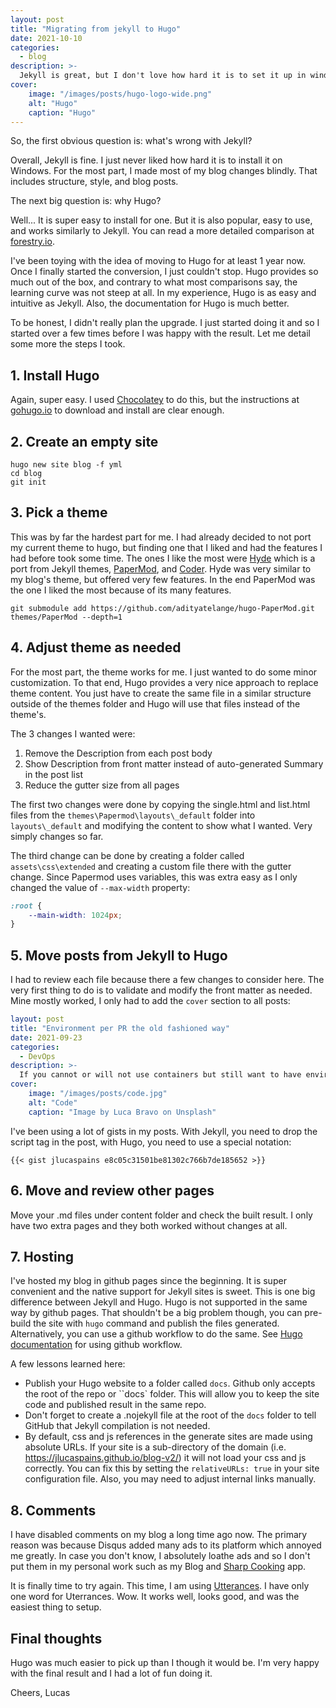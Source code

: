 ```yaml
---
layout: post
title: "Migrating from jekyll to Hugo"
date: 2021-10-10
categories:
  - blog
description: >-
  Jekyll is great, but I don't love how hard it is to set it up in windows. For the most part I wrote blog posts blind. I've looked for alternatives and settled on Hugo. This is post is about everything that happened during the Jekyll to Hugo conversion.
cover:
    image: "/images/posts/hugo-logo-wide.png"
    alt: "Hugo"
    caption: "Hugo"
---
```


So, the first obvious question is: what's wrong with Jekyll?

Overall, Jekyll is fine. I just never liked how hard it is to install it on Windows. For the most part, I made most of my blog changes blindly. That includes structure, style, and blog posts.

The next big question is: why Hugo?

Well... It is super easy to install for one. But it is also popular, easy to use, and works similarly to Jekyll. You can read a more detailed comparison at [forestry.io](https://forestry.io/blog/hugo-and-jekyll-compared/).

I've been toying with the idea of moving to Hugo for at least 1 year now. Once I finally started the conversion, I just couldn't stop. Hugo provides so much out of the box, and contrary to what most comparisons say, the learning curve was not steep at all. In my experience, Hugo is as easy and intuitive as Jekyll. Also, the documentation for Hugo is much better.

To be honest, I didn't really plan the upgrade. I just started doing it and so I started over a few times before I was happy with the result. Let me detail some more the steps I took.

## 1. Install Hugo
Again, super easy. I used [Chocolatey](https://chocolatey.org/) to do this, but the instructions at [gohugo.io](https://gohugo.io/getting-started/installing/) to download and install are clear enough.

## 2. Create an empty site
```
hugo new site blog -f yml
cd blog
git init
```

## 3. Pick a theme
This was by far the hardest part for me. I had already decided to not port my current theme to hugo, but finding one that I liked and had the features I had before took some time. The ones I like the most were [Hyde](https://themes.gohugo.io/themes/hyde/) which is a port from Jekyll themes, [PaperMod](https://themes.gohugo.io/themes/hugo-papermod/), and [Coder](https://themes.gohugo.io/themes/hugo-coder/). Hyde was very similar to my blog's theme, but offered very few features. In the end PaperMod was the one I liked the most because of its many features.

```
git submodule add https://github.com/adityatelange/hugo-PaperMod.git themes/PaperMod --depth=1
```

## 4. Adjust theme as needed
For the most part, the theme works for me. I just wanted to do some minor customization. To that end, Hugo provides a very nice approach to replace theme content. You just have to create the same file in a similar structure outside of the themes folder and Hugo will use that files instead of the theme's.

The 3 changes I wanted were:

1. Remove the Description from each post body
2. Show Description from front matter instead of auto-generated Summary in the post list
3. Reduce the gutter size from all pages 

The first two changes were done by copying the single.html and list.html files from the ``themes\Papermod\layouts\_default`` folder into ``layouts\_default`` and modifying the content to show what I wanted. Very simply changes so far.

The third change can be done by creating a folder called ``assets\css\extended`` and creating a custom file there with the gutter change. Since Papermod uses variables, this was extra easy as I only changed the value of ``--max-width`` property:

```css
:root {
    --main-width: 1024px;
}
```

## 5. Move posts from Jekyll to Hugo
I had to review each file because there a few changes to consider here. The very first thing to do is to validate and modify the front matter as needed. Mine mostly worked, I only had to add the ``cover`` section to all posts:

```yml
layout: post
title: "Environment per PR the old fashioned way"
date: 2021-09-23
categories:
  - DevOps
description: >-
  If you cannot or will not use containers but still want to have environment per PR, you can still do it with VMs and IIS. I will show you how.
cover:
    image: "/images/posts/code.jpg"
    alt: "Code"
    caption: "Image by Luca Bravo on Unsplash"
```

I've been using a lot of gists in my posts. With Jekyll, you need to drop the script tag in the post, with Hugo, you need to use a special notation:

```
{{< gist jlucaspains e8c05c31501be81302c766b7de185652 >}}
```

## 6. Move and review other pages
Move your .md files under content folder and check the built result. I only have two extra pages and they both worked without changes at all.

## 7. Hosting
I've hosted my blog in github pages since the beginning. It is super convenient and the native support for Jekyll sites is sweet. This is one big difference between Jekyll and Hugo. Hugo is not supported in the same way by github pages. That shouldn't be a big problem though, you can pre-build the site with ``hugo`` command and publish the files generated. Alternatively, you can use a github workflow to do the same. See [Hugo documentation](https://gohugo.io/hosting-and-deployment/hosting-on-github/) for using github workflow.

A few lessons learned here:

* Publish your Hugo website to a folder called ``docs``. Github only accepts the root of the repo or ``docs` folder. This will allow you to keep the site code and published result in the same repo.
* Don't forget to create a .nojekyll file at the root of the ``docs`` folder to tell GitHub that Jekyll compilation is not needed.
* By default, css and js references in the generate sites are made using absolute URLs. If your site is a sub-directory of the domain (i.e. https://jlucaspains.github.io/blog-v2/) it will not load your css and js correctly. You can fix this by setting the ``relativeURLs: true`` in your site configuration file. Also, you may need to adjust internal links manually.

## 8. Comments
I have disabled comments on my blog a long time ago now. The primary reason was because Disqus added many ads to its platform which annoyed me greatly. In case you don't know, I absolutely loathe ads and so I don't put them in my personal work such as my Blog and [Sharp Cooking](http://sharpcooking.net/) app.

It is finally time to try again. This time, I am using [Utterances](https://utteranc.es/). I have only one word for Uterrances. Wow. It works well, looks good, and was the easiest thing to setup.

## Final thoughts
Hugo was much easier to pick up than I though it would be. I'm very happy with the final result and I had a lot of fun doing it.

Cheers,
Lucas
